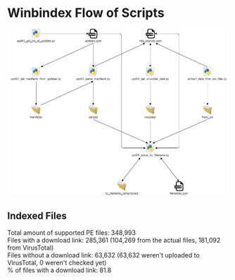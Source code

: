 # Winbindex Flow of Scripts

![winbindex-scripts-flow.png](winbindex-scripts-flow.png)

## Indexed Files

<!--FileStats-->
Total amount of supported PE files: 348,993  
Files with a download link: 285,361 (104,269 from the actual files, 181,092 from VirusTotal)  
Files without a download link: 63,632 (63,632 weren't uploaded to VirusTotal, 0 weren't checked yet)  
% of files with a download link: 81.8  
<!--/FileStats-->
